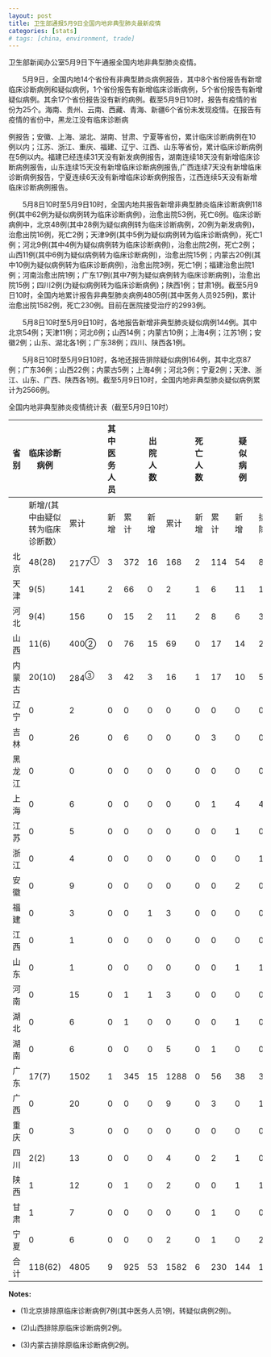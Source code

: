 ```yaml
---
layout: post
title: 卫生部通报5月9日全国内地非典型肺炎最新疫情
categories: [stats]
# tags: [china, environment, trade]
---
```


卫生部新闻办公室5月9日下午通报全国内地非典型肺炎疫情。

　　5月9日，全国内地14个省份有非典型肺炎病例报告，其中8个省份报告有新增临床诊断病例和疑似病例，1个省份报告有新增临床诊断病例，5个省份报告有新增疑似病例。其余17个省份报告没有新的病例。截至5月9日10时，报告有疫情的省份为25个。海南、贵州、云南、西藏、青海、新疆6个省份未发现疫情。在报告有疫情的省份中，黑龙江没有临床诊断病

例报告；安徽、上海、湖北、湖南、甘肃、宁夏等省份，累计临床诊断病例在10例以内；江苏、浙江、重庆、福建、辽宁、江西、山东等省份，累计临床诊断病例在5例以内。福建已经连续31天没有新发病例报告，湖南连续18天没有新增临床诊断病例报告，山东连续15天没有新增临床诊断病例报告,广西连续7天没有新增临床诊断病例报告，宁夏连续6天没有新增临床诊断病例报告，江西连续5天没有新增临床诊断病例报告。

　　5月8日10时至5月9日10时，全国内地共报告新增非典型肺炎临床诊断病例118例(其中62例为疑似病例转为临床诊断病例)，治愈出院53例，死亡6例。临床诊断病例中，北京48例(其中28例为疑似病例转为临床诊断病例，20例为新发病例)，治愈出院16例，死亡2例；天津9例(其中5例为疑似病例转为临床诊断病例)，死亡1例；河北9例(其中4例为疑似病例转为临床诊断病例)，治愈出院2例，死亡2例；山西11例(其中6例为疑似病例转为临床诊断病例)，治愈出院15例；内蒙古20例(其中10例为疑似病例转为临床诊断病例)，治愈出院3例，死亡1例；福建治愈出院1例；河南治愈出院1例；广东17例(其中7例为疑似病例转为临床诊断病例)，治愈出院15例；四川2例(为疑似病例转为临床诊断病例)；陕西1例；甘肃1例。截至5月9日10时，全国内地累计报告非典型肺炎病例4805例(其中医务人员925例)，累计治愈出院1582例，死亡230例。目前在医院接受治疗的2993例。

　　5月8日10时至5月9日10时，各地报告新增非典型肺炎疑似病例144例。其中北京54例；天津11例；河北6例；山西14例；内蒙古10例；上海4例；江苏1例；安徽2例；山东、湖北各1例；广东38例；四川、陕西各1例。

　　5月8日10时至5月9日10时，各地还报告排除疑似病例164例，其中北京87例；广东36例；山西22例；内蒙古5例；上海4例；河北3例；宁夏2例；天津、浙江、山东、广西、陕西各1例。截至5月9日10时，全国内地非典型肺炎疑似病例累计为2566例。

全国内地非典型肺炎疫情统计表（截至5月9日10时）


| 省 别 | 临床诊断病例            |                  | 其中医务人员 |     | 出院人数 |      | 死亡人数 |     | 疑似病例 |     |      |
| --- | ----------------- | ---------------- | ------ | --- | ---- | ---- | ---- | --- | ---- | --- | ---- |
|     | 新增/(其中由疑似转为临床诊断数） | 累计               | 新增     | 累计  | 新增   | 累计   | 新增   | 累计  | 新增   | 排除  | 合计   |
| 北京  | 48(28)            | 2177<sup>①</sup> | 3      | 372 | 16   | 168  | 2    | 114 | 54   | 87  | 1425 |
| 天津  | 9(5)              | 141              | 2      | 66  | 0    | 2    | 1    | 6   | 11   | 1   | 123  |
| 河北  | 9(4)              | 156              | 0      | 15  | 2    | 11   | 2    | 8   | 6    | 3   | 109  |
| 山西  | 11(6)             | 400②             | 0      | 76  | 15   | 69   | 0    | 17  | 14   | 22  | 138  |
| 内蒙古 | 20(10)            | 284<sup>③</sup>  | 3      | 42  | 3    | 16   | 1    | 17  | 10   | 5   | 193  |
| 辽宁  | 0                 | 2                | 0      | 0   | 0    | 0    | 0    | 0   | 0    | 0   | 3    |
| 吉林  | 0                 | 26               | 0      | 6   | 0    | 0    | 0    | 3   | 0    | 0   | 7    |
| 黑龙江 | 0                 | 0                | 0      | 0   | 0    | 0    | 0    | 0   | 0    | 0   | 4    |
| 上海  | 0                 | 6                | 0      | 0   | 0    | 0    | 0    | 1   | 4    | 4   | 12   |
| 江苏  | 0                 | 5                | 0      | 0   | 0    | 0    | 0    | 0   | 1    | 0   | 23   |
| 浙江  | 0                 | 4                | 0      | 0   | 0    | 0    | 0    | 0   | 0    | 1   | 4    |
| 安徽  | 0                 | 9                | 0      | 0   | 0    | 0    | 0    | 0   | 2    | 0   | 13   |
| 福建  | 0                 | 3                | 0      | 0   | 1    | 3    | 0    | 0   | 0    | 0   | 1    |
| 江西  | 0                 | 1                | 0      | 0   | 0    | 0    | 0    | 0   | 0    | 0   | 2    |
| 山东  | 0                 | 1                | 0      | 0   | 0    | 0    | 0    | 0   | 1    | 1   | 1    |
| 河南  | 0                 | 15               | 0      | 1   | 1    | 3    | 0    | 0   | 0    | 0   | 14   |
| 湖北  | 0                 | 6                | 0      | 1   | 0    | 0    | 0    | 0   | 1    | 0   | 15   |
| 湖南  | 0                 | 6                | 0      | 0   | 0    | 5    | 0    | 1   | 0    | 0   | 3    |
| 广东  | 17(7)             | 1502             | 1      | 345 | 15   | 1288 | 0    | 56  | 38   | 36  | 414  |
| 广西  | 0                 | 20               | 0      | 0   | 0    | 9    | 0    | 3   | 0    | 1   | 3    |
| 重庆  | 0                 | 3                | 0      | 0   | 0    | 0    | 0    | 0   | 0    | 0   | 7    |
| 四川  | 2(2)              | 13               | 0      | 0   | 0    | 4    | 0    | 2   | 1    | 0   | 17   |
| 陕西  | 1                 | 12               | 0      | 1   | 0    | 2    | 0    | 0   | 1    | 1   | 27   |
| 甘肃  | 1                 | 7                | 0      | 0   | 0    | 0    | 0    | 1   | 0    | 0   | 3    |
| 宁夏  | 0                 | 6                | 0      | 0   | 0    | 2    | 0    | 1   | 0    | 2   | 5    |
| 合 计 | 118(62)           | 4805             | 9      | 925 | 53   | 1582 | 6    | 230 | 144  | 164 | 2566 |


**Notes:**
- (1)北京排除原临床诊断病例7例(其中医务人员1例，转疑似病例2例)。

- (2)山西排除原临床诊断病例2例。

- (3)内蒙古排除原临床诊断病例2例。
